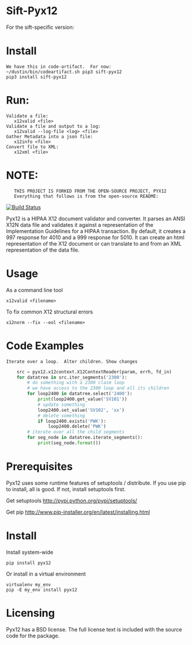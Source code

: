 # Sift-Pyx12
For the sift-specific version:

# Install

    We have this in code-artifact.  For now:
    ~/dustin/bin/codeartifact.sh pip3 sift-pyx12
    pip3 install sift-pyx12

# Run:
    Validate a file:
       x12valid <file>
    Validate a file and output to a log:
       x12valid --log-file <log> <file>
    Gather Metadata into a json file:
       x12info <file>
    Convert file to XML:
       x12xml <file>


# NOTE:
       THIS PROJECT IS FORKED FROM THE OPEN-SOURCE PROJECT, PYX12
       Everything that follows is from the open-source README:

[![Build Status](https://github.com/azoner/pyx12/actions/workflows/main.yml/badge.svg)](https://github.com/azoner/pyx12/actions/workflows/main.yml)


Pyx12 is a HIPAA X12 document validator and converter.  It parses an ANSI X12N data file and validates it against a representation of the Implementation Guidelines for a HIPAA transaction.  By default, it creates a 997 response for 4010 and a 999 response for 5010. It can create an html representation of the X12 document or can translate to and from an XML representation of the data file. 

# Usage

As a command line tool

    x12valid <filename>

To fix common X12 structural errors

    x12norm --fix --eol <filename>

# Code Examples

    Iterate over a loop.  Alter children. Show changes
```python
    src = pyx12.x12context.X12ContextReader(param, errh, fd_in)
    for datatree in src.iter_segments('2300'):
        # do something with a 2300 claim loop
        # we have access to the 2300 loop and all its children
        for loop2400 in datatree.select('2400'):
            print(loop2400.get_value('SV101'))
            # update something
            loop2400.set_value('SV102', 'xx')
            # delete something
            if loop2400.exists('PWK'):
                loop2400.delete('PWK')
        # iterate over all the child segments
        for seg_node in datatree.iterate_segments():
            print(seg_node.format())
```

# Prerequisites

Pyx12 uses some runtime features of setuptools / distribute.  If you use pip to install, all is good.  If not, install setuptools first.

Get setuptools <http://pypi.python.org/pypi/setuptools/>

Get pip <http://www.pip-installer.org/en/latest/installing.html>

# Install

Install system-wide

    pip install pyx12

Or install in a virtual environment

    virtualenv my_env
    pip -E my_env install pyx12

# Licensing

Pyx12 has a BSD license. The full license text is included with the source code for the package. 
